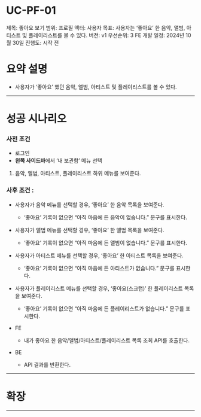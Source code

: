 # UC-PF-01

제목: 좋아요 보기
범위: 프로필
액터: 사용자
목표: 사용자는 ‘좋아요’ 한 음악, 앨범, 아티스트 및 플레이리스트를 볼 수 있다.
버전: v1
우선순위: 3
FE 개발 일정: 2024년 10월 30일
진행도: 시작 전

# 요약 설명

- 사용자가 ‘좋아요’ 했던 음악, 앨범, 아티스트 및 플레이리스트를 볼 수 있다.

---

# 성공 시나리오

### 사전 조건

- 로그인
- **왼쪽 사이드바**에서 ‘내 보관함’ 메뉴 선택

 

1. 음악, 앨범, 아티스트, 플레이리스트 하위 메뉴를 보여준다.

### 사후 조건 :

- 사용자가 음악 메뉴를 선택할 경우, ‘좋아요’ 한 음악 목록을 보여준다.
    - ‘좋아요’ 기록이 없으면 “아직 마음에 든 음악이 없습니다.” 문구를 표시한다.
- 사용자가 앨범 메뉴를 선택할 경우, ‘좋아요’ 한 앨범 목록을 보여준다.
    - ‘좋아요’ 기록이 없으면 “아직 마음에 든 앨범이 없습니다.” 문구를 표시한다.
- 사용자가 아티스트 메뉴를 선택할 경우, ‘좋아요’ 한 아티스트 목록을 보여준다.
    - ‘좋아요’ 기록이 없으면 “아직 마음에 든 아티스트가 없습니다.” 문구를 표시한다.
- 사용자가 플레이리스트 메뉴를 선택할 경우, ‘좋아요(스크랩)’ 한 플레이리스트 목록을 보여준다.
    - ‘좋아요’ 기록이 없으면 “아직 마음에 든 플레이리스트가 없습니다.” 문구를 표시한다.

- FE
    - 내가 좋아요 한 음악/앨범/아티스트/플레이리스트 목록 조회 API를 호출한다.
- BE
    - API 결과를 반환한다.

---

# 확장

---